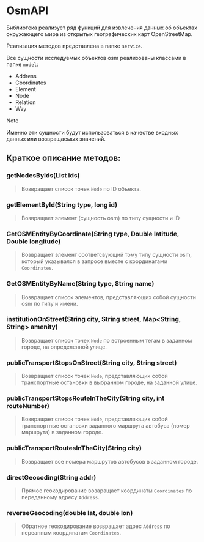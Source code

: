 # **OsmAPI**
Библиотека реализует ряд функций для извлечения данных об объектах окружающего мира из открытых географических карт OpenStreetMap. 

Реализация методов представлена в папке `service`.

Все сущности исследуемых объектов osm реализованы классами в папке `model`:
+ Address
+ Coordinates
+ Element
+ Node
+ Relation
+ Way

> [!NOTE]
> Именно эти сущности будут использоваться в качестве входных данных или возвращаемых значений.

## **Краткое описание методов:**
### getNodesByIds(List<Long> ids)
> Возвращает список точек `Node` по ID объекта.

### getElementById(String type, long id) 
> Возвращает элемент (сущность osm) по типу сущности и ID

### GetOSMEntityByCoordinate(String type, Double latitude, Double longitude)
> Возвращает элемент соответсвующий тому типу сущности osm, который указывался в запросе вместе с координатами `Coordinates`.
  
### GetOSMEntityByName(String type, String name)
> Возвращает список элементов, представляющих собой сущности osm по типу и имени.

### institutionOnStreet(String city, String street, Map<String, String> amenity)
> Возвращает список точек `Node` по встроенным тегам в заданном городе, на определенной улице.

### publicTransportStopsOnStreet(String city, String street)
> Возвращает список точек `Node`, представляющих собой транспортные остановки в выбранном городе, на заданной улице.

### publicTransportStopsRouteInTheCity(String city, int routeNumber)
> Возвращает список точек `Node`, представляющих собой транспортные остановки заданного маршрута автобуса (номер маршрута) в заданном городе.

### publicTransportRoutesInTheCity(String city)
> Возвращает все номера маршрутов автобусов в заданном городе.

### directGeocoding(String addr)
> Прямое геокодирование возаращает координаты `Coordinates` по переданному адресу `Address`.

### reverseGeocoding(double lat, double lon)
> Обратное геокодирование возвращает адрес `Address` по переанным координатам `Coordinates`.
